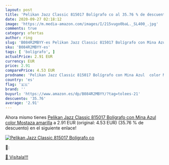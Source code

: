 ```yaml
---
layout: post
title: 'Pelikan Jazz Classic 815017 Bolígrafo co al 35.76 % de descuento'
date: 2020-09-27 02:18:12
image: 'https://m.media-amazon.com/images/I/215vugo0baL._SL400_.jpg'
comments: true
category: ofertas
author: ring
slug: 'B084R2MBYY-es Pelikan Jazz Classic 815017 Bolígrafo con Mina Azul color...'
sku: 'B084R2MBYY-es'
tags: [ 'bolígrafo', ]
actualPrice: 2.91 EUR
currency: EUR
price: 2.91
comparePrice: 4.53 EUR
prodname: 'Pelikan Jazz Classic 815017 Bolígrafo con Mina Azul  color Mostaza amarilla'
country: 'es'
flag: '🇪🇸'
brand: ''
buyurl: 'https://www.amazon.es/dp/B084R2MBYY/?tag=tolees-21'
descuento: '35.76'
average: '2.91'
---
```


Ahora mismo tienes [Pelikan Jazz Classic 815017 Bolígrafo con Mina Azul  color Mostaza amarilla](https://www.amazon.es/dp/B084R2MBYY/?tag=tolees-21) a 2.91 EUR (original: 4.53 EUR) (35.76 %  de descuento) en el siguiente enlace!

[![Pelikan Jazz Classic 815017 Bolígrafo co](https://m.media-amazon.com/images/I/215vugo0baL._SL400_.jpg)](https://www.amazon.es/dp/B084R2MBYY/?tag=tolees-21)

🔎:


[🛒 Visítala!!!](https://www.amazon.es/dp/B084R2MBYY/?tag=tolees-21)
